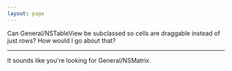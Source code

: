 ```yaml
---
layout: page
---
```


Can General/NSTableView be subclassed so cells are draggable instead of just rows?  How would I go about that?

----

It sounds like you're looking for General/NSMatrix.